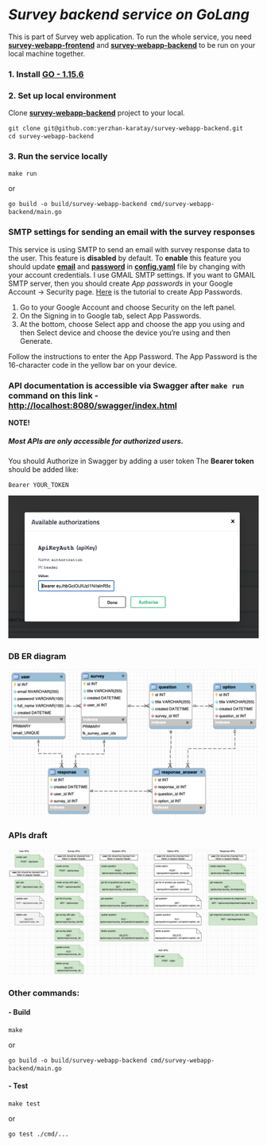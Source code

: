 # _Survey backend service on GoLang_

This is part of Survey web application. To run the whole service, you need [**survey-webapp-frontend**](https://github.com/yerzhan-karatay/survey-webapp-frontend) and [**survey-webapp-backend**](https://github.com/yerzhan-karatay/survey-webapp-backend) to be run on your local machine together.

### 1. Install [GO - 1.15.6](https://golang.org/doc/install)

### 2. Set up local environment
Clone [**survey-webapp-backend**](https://github.com/yerzhan-karatay/survey-webapp-backend) project to your local.
```
git clone git@github.com:yerzhan-karatay/survey-webapp-backend.git
cd survey-webapp-backend
```

### 3. Run the service locally
```
make run
```
or
```
go build -o build/survey-webapp-backend cmd/survey-webapp-backend/main.go
```

### SMTP settings for sending an email with the survey responses
This service is using SMTP to send an email with survey response data to the user.
This feature is **disabled** by default. To **enable** this feature you should update [**email**](https://github.com/yerzhan-karatay/survey-webapp-backend/blob/main/config/config.yaml#L14) and [**password**](https://github.com/yerzhan-karatay/survey-webapp-backend/blob/main/config/config.yaml#L15) in [**config.yaml**](https://github.com/yerzhan-karatay/survey-webapp-backend/blob/main/config/config.yaml) file by changing with your account credentials. I use GMAIL SMTP settings. If you want to GMAIL SMTP server, then you should create *App passwords* in your Google Account -> Security page. [Here](https://support.google.com/accounts/answer/185833?hl=en) is the tutorial to create App Passwords. 
1. Go to your Google Account and choose Security on the left panel.
2. On the Signing in to Google tab, select App Passwords.
3. At the bottom, choose Select app and choose the app you using and then Select device and choose the device you’re using and then Generate.

Follow the instructions to enter the App Password. The App Password is the 16-character code in the yellow bar on your device.


### API documentation is accessible via Swagger after `make run` command on this link - [http://localhost:8080/swagger/index.html](http://localhost:8080/swagger/index.html)

**NOTE!** 
##### Most APIs are only accessible for authorized users.
You should Authorize in Swagger by adding a user token 
The **Bearer token** should be added like:
```
Bearer YOUR_TOKEN
```
![Bearer token example](/docs/authorization-example.png)

### DB ER diagram
![ER diagram](/docs/survey-db-ER.png)

### APIs draft
![APIs draft](/docs/apis-structure.png)

### Other commands:
#### - Build

```
make
```
or
```
go build -o build/survey-webapp-backend cmd/survey-webapp-backend/main.go
```

#### - Test
```
make test
```
or
```
go test ./cmd/...
```
